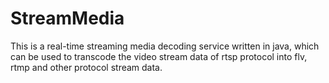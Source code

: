 # StreamMedia
This is a real-time streaming media decoding service written in java, which can be used to transcode the video stream data of rtsp protocol into flv, rtmp and other protocol stream data.
